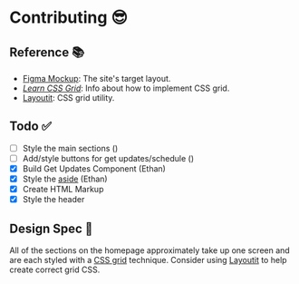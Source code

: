 # Contributing 😎

## Reference 📚

- [Figma Mockup](https://www.figma.com/file/54GhVqKMnaifOzbEIkGPdC/TuffyHacks-Design?node-id=0%3A1): The site's target layout.
- [_Learn CSS Grid_](https://learncssgrid.com/): Info about how to implement CSS grid.
- [Layoutit](https://grid.layoutit.com/): CSS grid utility.

## Todo ✅

- [ ] Style the main sections ()
- [ ] Add/style buttons for get updates/schedule ()
- [x] Build Get Updates Component (Ethan)
- [x] Style the [aside](src/components/Social.tsx) (Ethan)
- [x] Create HTML Markup
- [x] Style the header

## Design Spec 💅

All of the sections on the homepage approximately take up one screen and are each styled with a [CSS grid](https://developer.mozilla.org/en-US/docs/Web/CSS/grid) technique.
Consider using [Layoutit](https://grid.layoutit.com/) to help create correct grid CSS.

